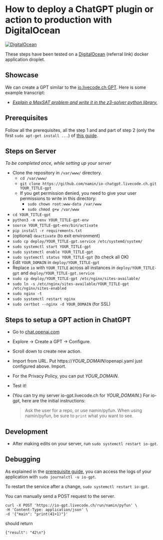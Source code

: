 # How to deploy a ChatGPT plugin or action to production with DigitalOcean

[![DigitalOcean](https://opensource.nyc3.cdn.digitaloceanspaces.com/attribution/assets/SVG/DO_Logo_horizontal_blue.svg)](https://www.digitalocean.com/?refcode=10856c6c1ff2)

These steps have been tested on a [DigitalOcean](https://www.digitalocean.com/?refcode=10856c6c1ff2) (referral link) docker application droplet.

## Showcase

We can create a GPT similar to the [io.livecode.ch GPT](https://chat.openai.com/g/g-PfamS7B7f-io-livecode-ch).
Here is some example transcript:
- [_Explain a MaxSAT problem and write it in the z3-solver python library._](https://chat.openai.com/share/c897b33c-6919-4638-a005-334015205cc8)

## Prerequisites

Follow all the prerequisites, all the step 1 and and part of step 2 (only the first `sudo apt-get install ...`) of [this guide](https://www.digitalocean.com/community/tutorials/how-to-serve-flask-applications-with-gunicorn-and-nginx-on-ubuntu-22-04#prerequisites).

## Steps on Server
*To be completed once, while setting up your server*

- Clone the repository in `/var/www/` directory.
  - `cd /var/www/`
  - `git clone https://github.com/namin/io-chatgpt.livecode.ch.git YOUR_TITLE-gpt`
  - If you get permission denied, you need to give your user permissions to write in this directory:
    - `sudo chown root:www-data /var/www`
    - `sudo chmod g+w /var/www`
- `cd YOUR_TITLE-gpt`
- `python3 -m venv YOUR_TITLE-gpt-env`
- `source YOUR_TITLE-gpt-env/bin/activate`
- `pip install -r requirements.txt`
- (optional) `deactivate` (to exit environment)
- `sudo cp deploy/YOUR_TITLE-gpt.service /etc/systemd/system/`
- `sudo systemctl start YOUR_TITLE-gpt`
- `sudo systemctl enable YOUR_TITLE-gpt`
- `sudo systemctl status YOUR_TITLE-gpt` (to check all OK)
- Edit `YOUR_DOMAIN` in `deploy/YOUR_TITLE-gpt`
- Replace `io` with `YOUR_TITLE` across all instances in `deploy/YOUR_TITLE-gpt` and `deploy/YOUR_TITLE-gpt.service`
- `sudo cp deploy/YOUR_TITLE-gpt /etc/nginx/sites-available/`
- `sudo ln -s /etc/nginx/sites-available/YOUR_TITLE-gpt /etc/nginx/sites-enabled`
- `sudo nginx -t`
- `sudo systemctl restart nginx`
- `sudo certbot --nginx -d YOUR_DOMAIN` (for SSL)

## Steps to setup a GPT action in ChatGPT
- Go to [chat.openai.com](https://chat.openai.com)
- Explore -> Create a GPT -> Configure.
- Scroll down to create new action.
- Import from URL. Put https://_YOUR_DOMAIN_/openapi.yaml just configured above. Import.
- For the Privacy Policy, you can put _YOUR_DOMAIN_.
- Test it!
- (You can try my server io-gpt.livecode.ch for _YOUR_DOMAIN_.) For io-gpt, here are the initial instructions:
  
  > Ask the user for a repo, or use namin/pyfun.
  > When using namin/pyfun, be sure to `print` what you want to see.

## Development
- After making edits on your server, run `sudo systemctl restart io-gpt`.

## Debugging
As explained in the [prerequisite guide](https://www.digitalocean.com/community/tutorials/how-to-serve-flask-applications-with-gunicorn-and-nginx-on-ubuntu-22-04#step-6-securing-the-application), you can access the logs of your application with `sudo journalctl -u io-gpt`.

To restart the service after a change, `sudo systemctl restart io-gpt`.

You can manually send a POST request to the server.

```
curl -X POST 'https://io-gpt.livecode.ch/run/namin/pyfun' \
-H 'Content-Type: application/json' \
-d '{"main": "print(41+1)"}'
```

should return

```
{"result": "42\n"}
```
